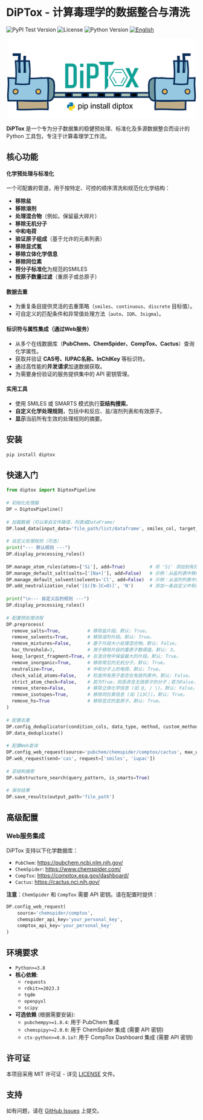 # DiPTox - 计算毒理学的数据整合与清洗

![PyPI Test Version](https://img.shields.io/badge/testpypi-1.0.0-blue) ![License](https://img.shields.io/badge/license-MIT-blue.svg) ![Python Version](https://img.shields.io/badge/python-3.8+-brightgreen.svg) [![English](https://img.shields.io/badge/-English-blue.svg)](./README.md)

<p align="center">
  <img src="assets/TOC.png" alt="DiPTox 工作流示意图" width="500">
</p>

**DiPTox** 是一个专为分子数据集的稳健预处理、标准化及多源数据整合而设计的 Python 工具包，专注于计算毒理学工作流。

## 核心功能

#### 化学预处理与标准化
一个可配置的管道，用于按特定、可控的顺序清洗和规范化化学结构：
-   **移除盐**
-   **移除溶剂**
-   **处理混合物**（例如，保留最大碎片）
-   **移除无机分子**
-   **中和电荷**
-   **验证原子组成**（基于允许的元素列表）
-   **移除显式氢**
-   **移除立体化学信息**
-   **移除同位素**
-   **将分子标准化**为规范的SMILES
-   **按原子数量过滤**（重原子或总原子）

#### 数据去重
-   为重复条目提供灵活的去重策略（`smiles`、`continuous`、`discrete` 目标值）。
-   可自定义的匹配条件和异常值处理方法（`auto`、`IQR`、`3sigma`）。

#### 标识符与属性集成（通过Web服务）
-   从多个在线数据库（**PubChem、ChemSpider、CompTox、Cactus**）查询化学属性。
-   获取并验证 **CAS号、IUPAC名称、InChIKey** 等标识符。
-   通过高性能的**并发请求**加速数据获取。
-   为需要身份验证的服务提供集中的 API 密钥管理。

#### 实用工具
-   使用 SMILES 或 SMARTS 模式执行**亚结构搜索**。
-   **自定义化学处理规则**，包括中和反应、盐/溶剂列表和有效原子。
-   **显示**当前所有生效的处理规则的摘要。

## 安装
```bash
pip install diptox
```

## 快速入门
```python
from diptox import DiptoxPipeline

# 初始化处理器
DP = DiptoxPipeline()

# 加载数据（可以来自文件路径、列表或DataFrame）
DP.load_data(input_data='file_path/list/dataframe', smiles_col, target_col, cas_col)

# 自定义处理规则（可选）
print("--- 默认规则 ---")
DP.display_processing_rules()

DP.manage_atom_rules(atoms=['Si'], add=True)         # 将 'Si' 添加到有效原子列表
DP.manage_default_salt(salts=['[Na+]'], add=False)   # 示例：从盐列表中移除钠盐
DP.manage_default_solvent(solvents='Cl', add=False)  # 示例：从溶剂列表中移除氯
DP.add_neutralization_rule('[$([N-]C=O)]', 'N')      # 添加一条自定义中和规则

print("\n--- 自定义后的规则 ---")
DP.display_processing_rules()

# 配置预处理流程
DP.preprocess(
  remove_salts=True,          # 移除盐片段。默认: True。
  remove_solvents=True,       # 移除溶剂片段。默认: True。
  remove_mixtures=False,      # 基于片段大小处理混合物。默认: False。
  hac_threshold=3,            # 用于移除片段的重原子数阈值。默认: 3。
  keep_largest_fragment=True, # 在混合物中保留最大的片段。默认: True。
  remove_inorganic=True,      # 移除常见的无机分子。默认: True。
  neutralize=True,            # 中和分子上的电荷。默认: True。
  check_valid_atoms=False,    # 检查所有原子是否在有效列表中。默认: False。
  strict_atom_check=False,    # 若为True，则丢弃含无效原子的分子；若为False，则尝试移除它们。默认: False。
  remove_stereo=False,        # 移除立体化学信息 (如 @, / \)。默认: False。
  remove_isotopes=True,       # 移除同位素信息 (如 [13C])。默认: True。
  remove_hs=True              # 移除显式的氢原子。默认: True。
)

# 配置去重
DP.config_deduplicator(condition_cols, data_type, method, custom_method)
DP.data_deduplicate()

# 配置Web查询
DP.config_web_request(source='pubchem/chemspider/comptox/cactus', max_workers, ...)
DP.web_request(send='cas', request=['smiles', 'iupac'])

# 亚结构搜索
DP.substructure_search(query_pattern, is_smarts=True)

# 保存结果
DP.save_results(output_path='file_path')
```

## 高级配置

### Web服务集成
DiPTox 支持以下化学数据库：
-   `PubChem`: https://pubchem.ncbi.nlm.nih.gov/
-   `ChemSpider`: https://www.chemspider.com/
-   `CompTox`: https://comptox.epa.gov/dashboard/
-   `Cactus`: https://cactus.nci.nih.gov/

**注意**：`ChemSpider` 和 `CompTox` 需要 API 密钥。请在配置时提供：
```python
DP.config_web_request(
    source='chemspider/comptox',
    chemspider_api_key='your_personal_key',
    comptox_api_key='your_personal_key'
)
```
## 环境要求
- `Python>=3.8`
- **核心依赖**:
  - `requests`
  - `rdkit>=2023.3`
  - `tqdm`
  - `openpyxl`
  - `scipy`
- **可选依赖** (根据需要安装):
  - `pubchempy>=1.0.4`: 用于 PubChem 集成
  - `chemspipy>=2.0.0`: 用于 ChemSpider 集成 (需要 API 密钥)
  - `ctx-python>=0.0.1a7`: 用于 CompTox Dashboard 集成 (需要 API 密钥)

## 许可证
本项目采用 MIT 许可证 - 详见 [LICENSE](LICENSE) 文件。

## 支持
如有问题，请在 [GitHub Issues](https://github.com/Hya0FAD/DiPTox/issues) 上提交。